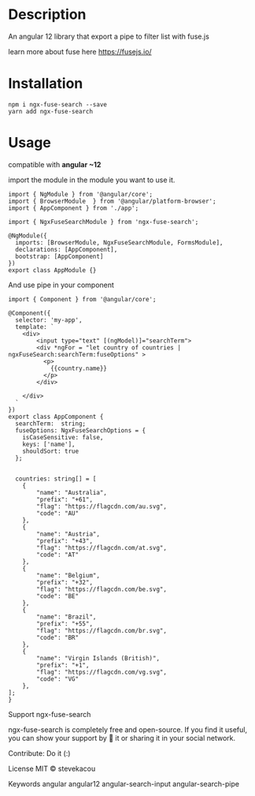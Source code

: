 # Description
An angular 12 library that export a pipe to filter list with fuse.js

learn more about fuse here https://fusejs.io/
# Installation

```
npm i ngx-fuse-search --save
yarn add ngx-fuse-search 
```

# Usage

compatible with **angular ~12**

import the module in the module you want to use it.

```
import { NgModule } from '@angular/core';
import { BrowserModule  } from '@angular/platform-browser';
import { AppComponent } from './app';
 
import { NgxFuseSearchModule } from 'ngx-fuse-search';
 
@NgModule({
  imports: [BrowserModule, NgxFuseSearchModule, FormsModule],
  declarations: [AppComponent],
  bootstrap: [AppComponent]
})
export class AppModule {}
```

And use pipe in your component

```
import { Component } from '@angular/core';
 
@Component({
  selector: 'my-app',
  template: `
    <div>
        <input type="text" [(ngModel)]="searchTerm">
        <div *ngFor = "let country of countries | ngxFuseSearch:searchTerm:fuseOptions" >
          <p>
            {{country.name}}
          </p>
        </div>
 
    </div>  
  `
}) 
export class AppComponent {
  searchTerm:  string; 
  fuseOptions: NgxFuseSearchOptions = {
    isCaseSensitive: false,
    keys: ['name'],
    shouldSort: true
  };

  
  countries: string[] = [
    {
        "name": "Australia",
        "prefix": "+61",
        "flag": "https://flagcdn.com/au.svg",
        "code": "AU"
    },
    {
        "name": "Austria",
        "prefix": "+43",
        "flag": "https://flagcdn.com/at.svg",
        "code": "AT"
    },
    {
        "name": "Belgium",
        "prefix": "+32",
        "flag": "https://flagcdn.com/be.svg",
        "code": "BE"
    },
    {
        "name": "Brazil",
        "prefix": "+55",
        "flag": "https://flagcdn.com/br.svg",
        "code": "BR"
    },
    {
        "name": "Virgin Islands (British)",
        "prefix": "+1",
        "flag": "https://flagcdn.com/vg.svg",
        "code": "VG"
    },
];
}
```

Support ngx-fuse-search

ngx-fuse-search is completely free and open-source. If you find it useful, you can show your support by 🌟 it or sharing it in your social network.

Contribute:
Do it (:)

License
MIT © stevekacou

Keywords
angular angular12 angular-search-input angular-search-pipe